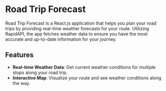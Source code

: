 # Road Trip Forecast

Road Trip Forecast is a React.js application that helps you plan your road trips by providing real-time weather forecasts for your route. Utilizing RapidAPI, the app fetches weather data to ensure you have the most accurate and up-to-date information for your journey.

## Features

- **Real-time Weather Data**: Get current weather conditions for multiple stops along your road trip.
- **Interactive Map**: Visualize your route and see weather conditions along the way.
